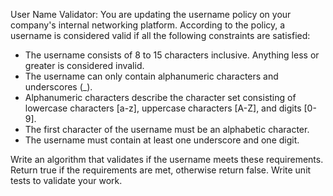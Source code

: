 User Name Validator:
You are updating the username policy on your company's internal networking platform. According to the policy, a username is considered valid if all the following constraints are satisfied:

* The username consists of 8 to 15 characters inclusive. Anything less or greater is considered invalid.
* The username can only contain alphanumeric characters and underscores (_).
* Alphanumeric characters describe the character set consisting of lowercase characters [a-z], uppercase characters [A-Z], and digits [0-9].
* The first character of the username must be an alphabetic character.
* The username must contain at least one underscore and one digit.

Write an algorithm that validates if the username meets these requirements. Return true if the requirements are met, otherwise return false.
Write unit tests to validate your work.
